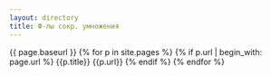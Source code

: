 ```yaml
---
layout: directory
title: Ф-лы сокр. умножения
---
```


{{ page.baseurl }}
{% for p in site.pages %}
  {% if p.url | begin_with: page.url %}
    {{p.title}}
    {{p.url}}
  {% endif %}
{% endfor %}
